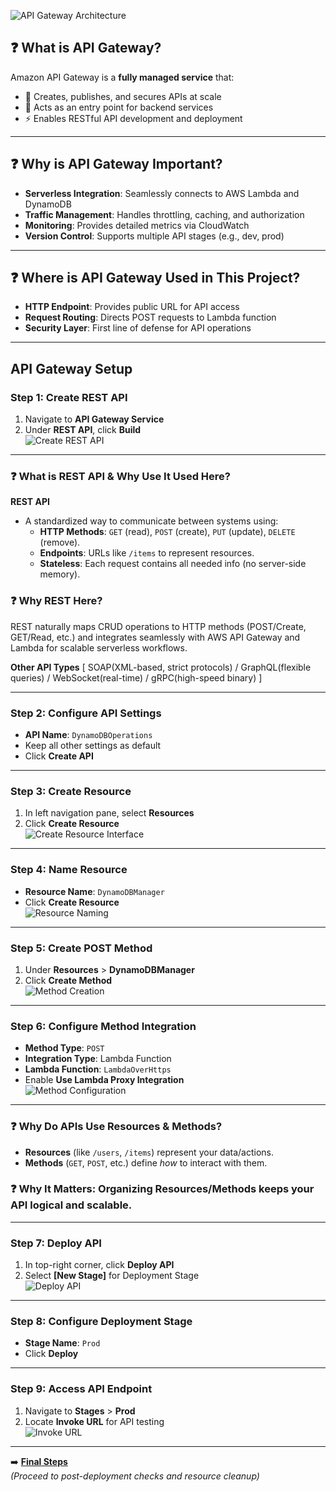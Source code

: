 ![API Gateway Architecture](https://github.com/user-attachments/assets/c89f4bc5-9103-4447-8dbd-c9356a6b4dfe)  
    


## ❓ What is API Gateway?  
Amazon API Gateway is a **fully managed service** that:  
- 🚀 Creates, publishes, and secures APIs at scale  
- 🔄 Acts as an entry point for backend services  
- ⚡ Enables RESTful API development and deployment  

---

## ❓ Why is API Gateway Important?  
- **Serverless Integration**: Seamlessly connects to AWS Lambda and DynamoDB  
- **Traffic Management**: Handles throttling, caching, and authorization  
- **Monitoring**: Provides detailed metrics via CloudWatch  
- **Version Control**: Supports multiple API stages (e.g., dev, prod)  

---

## ❓ Where is API Gateway Used in This Project?  
- **HTTP Endpoint**: Provides public URL for API access  
- **Request Routing**: Directs POST requests to Lambda function  
- **Security Layer**: First line of defense for API operations  


---

## API Gateway Setup

### Step 1: Create REST API
1. Navigate to **API Gateway Service**  
2. Under **REST API**, click **Build**  
![Create REST API](https://github.com/user-attachments/assets/b83bb1b6-f209-4189-8507-cb120af36a0f)  

---
### ❓ What is REST API & Why Use It Used Here?  

**REST API**  
- A standardized way to communicate between systems using:  
  - **HTTP Methods**: `GET` (read), `POST` (create), `PUT` (update), `DELETE` (remove).  
  - **Endpoints**: URLs like `/items` to represent resources.  
  - **Stateless**: Each request contains all needed info (no server-side memory).  

###  ❓  Why REST Here?
REST naturally maps CRUD operations to HTTP methods (POST/Create, GET/Read, etc.) and integrates seamlessly with AWS API Gateway and Lambda for scalable serverless workflows.  

**Other API Types** [ SOAP(XML-based, strict protocols) / GraphQL(flexible queries) / WebSocket(real-time) / gRPC(high-speed binary) ]  
  
---

### Step 2: Configure API Settings
- **API Name**: `DynamoDBOperations`  
- Keep all other settings as default  
- Click **Create API**  

---

### Step 3: Create Resource
1. In left navigation pane, select **Resources**  
2. Click **Create Resource**  
![Create Resource Interface](https://github.com/user-attachments/assets/4c071b5e-43b3-4e0d-adc4-197cfac0ebfd)  

---

### Step 4: Name Resource
- **Resource Name**: `DynamoDBManager`  
- Click **Create Resource**  
![Resource Naming](https://github.com/user-attachments/assets/1de31bc4-1417-45f4-b974-8bf917d2cf7b)  

---

### Step 5: Create POST Method
1. Under **Resources** > **DynamoDBManager**  
2. Click **Create Method**  
![Method Creation](https://github.com/user-attachments/assets/4a228991-8fea-4aa6-b1de-353963996e32)  

---

### Step 6: Configure Method Integration
- **Method Type**: `POST`  
- **Integration Type**: Lambda Function  
- **Lambda Function**: `LambdaOverHttps`  
- Enable **Use Lambda Proxy Integration**  
![Method Configuration](https://github.com/user-attachments/assets/3cf4c5e8-9dec-45c9-8f5a-aa32084b5d44)  

---
### ❓ Why Do APIs Use Resources & Methods?  
- **Resources** (like `/users`, `/items`) represent your data/actions.  
- **Methods** (`GET`, `POST`, etc.) define *how* to interact with them.  

### ❓ Why It Matters: Organizing Resources/Methods keeps your API logical and scalable.    
---
### Step 7: Deploy API
1. In top-right corner, click **Deploy API**  
2. Select **[New Stage]** for Deployment Stage  
![Deploy API](https://github.com/user-attachments/assets/24fd3595-a08e-4789-a9ac-1ae3be22675f)  

---

### Step 8: Configure Deployment Stage
- **Stage Name**: `Prod`  
- Click **Deploy**  

---
### Step 9: Access API Endpoint
1. Navigate to **Stages** > **Prod**  
2. Locate **Invoke URL** for API testing  
![Invoke URL](https://github.com/user-attachments/assets/2d7779b4-0c02-4e47-8a7e-5803363d088d)  

---
➡️ **[Final Steps ](final-steps.md)**  
*(Proceed to post-deployment checks and resource cleanup)*
